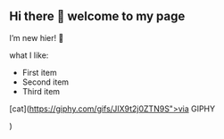 ## Hi there 👋 welcome to my page 

I’m new hier! 🌱

what I like:
- First item
- Second item
- Third item

[cat](https://giphy.com/gifs/JIX9t2j0ZTN9S">via GIPHY</a></p>)

<!--
**cavelius/cavelius** is a ✨ _special_ ✨ repository because its `README.md` (this file) appears on your GitHub profile.

Here are some ideas to get you started:

- 🔭 I’m currently working on ...
- 🌱 I’m currently learning ...
- 👯 I’m looking to collaborate on ...
- 🤔 I’m looking for help with ...
- 💬 Ask me about ...
- 📫 How to reach me: ...
- 😄 Pronouns: ...
- ⚡ Fun fact: ...
-->
